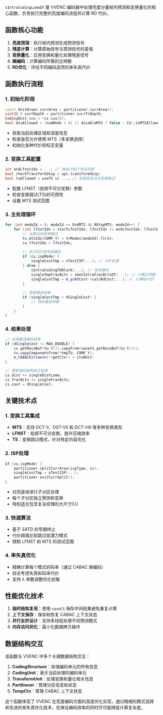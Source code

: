 
`xIntraCodingLumaQT` 是 VVENC 编码器中处理亮度分量帧内预测和变换量化的核心函数，负责执行完整的亮度编码流程并计算 RD 代价。

## 函数核心功能

1. **亮度预测**：执行帧内预测生成预测信号
2. **残差计算**：计算原始信号与预测信号的差值
3. **变换量化**：应用变换和量化处理残差信号
4. **熵编码**：计算编码所需的比特数
5. **RD优化**：评估不同编码选项的率失真代价

## 函数执行流程

### 1. 初始化阶段

```cpp
const UnitArea& currArea = partitioner.currArea();
uint32_t currDepth = partitioner.currTrDepth;
CodingUnit &cu = *cs.cus[0];
bool mtsAllowed = (numMode < 0) || disableMTS ? false : CU::isMTSAllowed(cu, COMP_Y);
```

- 获取当前处理区域和深度信息
- 检查是否允许使用 MTS（多变换选择）
- 初始化各种代价和标志变量

### 2. 变换工具配置

```cpp
int endLfnstIdx = ...; // 确定LFNST测试范围
bool checkTransformSkip = sps.transformSkip;
bool tsAllowed = useTS && ...; // 检查是否允许变换跳过
```

- 配置 LFNST（低频不可分变换）参数
- 检查变换跳过(TS)的可用性
- 设置 MTS 测试范围

### 3. 主处理循环

```cpp
for (int modeId = 0; modeId <= EndMTS && NStopMTS; modeId++) {
    for (int lfnstIdx = startLfnstIdx; lfnstIdx <= endLfnstIdx; lfnstIdx++) {
        // 设置当前变换模式
        tu.mtsIdx[COMP_Y] = trModes[modeId].first;
        cu.lfnstIdx = lfnstIdx;
        
        // 执行ISP或常规编码
        if (cu.ispMode) {
            singleCostTmp = xTestISP(...); // ISP处理
        } else {
            xIntraCodingTUBlock(...); // 常规编码
            singleTmpFracBits = xGetIntraFracBitsQT(...); // 计算比特数
            singleCostTmp = m_pcRdCost->calcRdCost(...); // 计算RD代价
        }
        
        // 更新最佳结果
        if (singleCostTmp < dSingleCost) {
            // 保存最佳参数
        }
    }
}
```

### 4. 结果处理

```cpp
// 应用最佳编码结果
if (dSingleCost != MAX_DOUBLE) {
    cs.getRecoBuf(tu.Y()).copyFrom(saveCS.getRecoBuf(tu.Y()));
    tu.copyComponentFrom(*tmpTU, COMP_Y);
    m_CABACEstimator->getCtx() = ctxBest;
}

// 更新编码结构统计信息
cs.dist += singleDistLuma;
cs.fracBits += singleFracBits;
cs.cost = dSingleCost;
```

## 关键技术点

### 1. 变换工具集成

- **MTS**：支持 DCT-II、DST-VII 和 DCT-VIII 等多种变换类型
- **LFNST**：低频不可分变换，提升压缩效率
- **TS**：变换跳过模式，针对特定内容优化

### 2. ISP处理

```cpp
if (cu.ispMode) {
    partitioner.splitCurrArea(ispType, cs);
    singleCostTmp = xTestISP(...);
    partitioner.exitCurrSplit();
}
```

- 对亮度块进行子分区处理
- 每个子分区独立预测和变换
- 特别适合包含复杂纹理的大尺寸CU

### 3. 快速算法

- 基于 SATD 的早期终止
- 代价阈值比较跳过低潜力模式
- 限制 LFNST 和 MTS 的测试范围

### 4. 率失真优化

- 精确计算每个模式的码率（通过 CABAC 熵编码）
- 综合考虑失真和码率代价
- 支持 λ 参数调整优化权衡

## 性能优化技术

1. **临时结构复用**：使用 `saveCS` 保存中间结果避免重复计算
2. **上下文保存**：保存和恢复 CABAC 上下文状态
3. **并行友好设计**：支持多线程处理不同预测模式
4. **内存访问优化**：最小化数据拷贝操作

## 数据结构交互

该函数与 VVENC 中多个关键数据结构交互：

1. **CodingStructure**：存储编码单元的所有信息
2. **CodingUnit**：表示当前处理的编码单元
3. **TransformUnit**：处理变换和量化相关信息
4. **Partitioner**：管理分区信息和状态
5. **TempCtx**：管理 CABAC 上下文状态

这个函数体现了 VVENC 在亮度编码方面的高度优化实现，通过精细的模式选择和先进的率失真优化技术，在保证编码效率的同时尽可能降低计算复杂度。